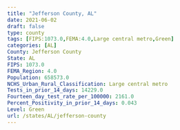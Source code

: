 ```yaml
---
title: "Jefferson County, AL"
date: 2021-06-02
draft: false
type: county
tags: [FIPS:1073.0,FEMA:4.0,Large central metro,Green]
categories: [AL]
County: Jefferson County
State: AL
FIPS: 1073.0
FEMA_Region: 4.0
Population: 658573.0
NCHS_Urban_Rural_Classification: Large central metro
Tests_in_prior_14_days: 14229.0
Fourteen_day_test_rate_per_100000: 2161.0
Percent_Positivity_in_prior_14_days: 0.043
Level: Green
url: /states/AL/jefferson-county
---
```



